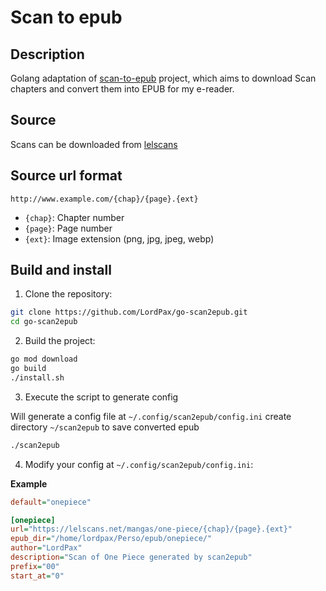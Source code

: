 # Scan to epub

## Description

Golang adaptation of [scan-to-epub](https://github.com/LordPax/scan-to-epub.git) project, which aims to download Scan chapters and convert them into EPUB for my e-reader.

## Source

Scans can be downloaded from [lelscans](https://lelscans.net/lecture-ligne-one-piece)

## Source url format

```
http://www.example.com/{chap}/{page}.{ext}
```

* `{chap}`: Chapter number
* `{page}`: Page number
* `{ext}`: Image extension (png, jpg, jpeg, webp)
 
## Build and install

1. Clone the repository:

```bash
git clone https://github.com/LordPax/go-scan2epub.git
cd go-scan2epub
```

2. Build the project:

```bash
go mod download
go build
./install.sh
```

3. Execute the script to generate config

Will generate a config file at `~/.config/scan2epub/config.ini` create directory `~/scan2epub` to save converted epub

```bash
./scan2epub
```

4. Modify your config at `~/.config/scan2epub/config.ini`:

**Example**

```ini
default="onepiece"

[onepiece]
url="https://lelscans.net/mangas/one-piece/{chap}/{page}.{ext}"
epub_dir="/home/lordpax/Perso/epub/onepiece/"
author="LordPax"
description="Scan of One Piece generated by scan2epub"
prefix="00"
start_at="0"
```
